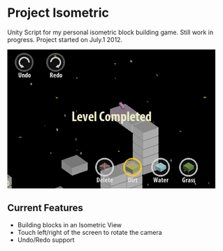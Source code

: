 # Project Isometric

Unity Script for my personal isometric block building game. Still work in progress. Project started  on July.1 2012.

![Screenshot](https://github.com/Lizdo/Project-Isometric/blob/master/Screenshot/Screenshot.png?raw=true)

## Current Features

- Building blocks in an Isometric View
- Touch left/right of the screen to rotate the camera
- Undo/Redo support


